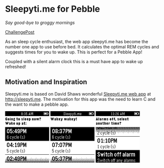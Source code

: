 # Sleepyti.me for Pebble
*Say good-bye to groggy mornings*

[ChallengePost](http://challengepost.com/software/sleepyti-me-for-pebble)

As an sleep cycle enthusiast, the web app sleepyti.me has become the number one app to use before bed. It calculates the optimal REM cycles and suggests times for you to wake up. This is perfect for a Pebble App!

Coupled with a silent alarm clock this is a must have app to wake up refreshed!

## Motivation and Inspiration
Sleepyti.me is based on David Shaws wonderful [Sleepyti.me web app](https://github.com/davidshaw/sleepyti.me) at http://sleepyti.me. The motivation for this app was the need to learn C and the want to make a pebble app. 

![pebble1](demo/sleepytimepebble.png)
![pebble2](demo/sleepytimepebble2.png)
![pebble3](demo/sleepytimepebble3.png)